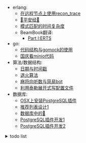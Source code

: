   - erlang:
      - [在远程节点上使用recon_trace](https://github.com/mmooyyii/mmooyyii/blob/master/docs/erlang/recon_trace.md)
      - [🙏平安经🙏](https://github.com/mmooyyii/mmooyyii/blob/master/docs/erlang/平安经.md)
      - [模式匹配的时间复杂度](https://github.com/mmooyyii/mmooyyii/blob/master/docs/erlang/match_spec.md)
      - BeamBook翻译:
          - [Part I:ERTS](https://github.com/mmooyyii/mmooyyii/blob/master/docs/erlang/beambook/ERTS_1.md)
  - go:
      - [代码结构与gomock的使用](https://github.com/mmooyyii/mmooyyii/blob/master/docs/go/gomock.md)
      - [国庆看minio代码](https://github.com/mmooyyii/mmooyyii/blob/master/docs/go/minio.md)
  - 算法/数据结构:
      - [日期与时间戳](https://github.com/mmooyyii/mmooyyii/blob/master/docs/algorithm/timestamp.md)
      - [退火算法](https://github.com/mmooyyii/mmooyyii/blob/master/docs/algorithm/sa.md)
      - [麻将向听数与简易bot](https://github.com/mmooyyii/mmooyyii/blob/master/docs/mahjong/向听数.md)
      - [利用泰勒展开式写配置文件](https://github.com/mmooyyii/mmooyyii/blob/master/docs/algorithm/taylor.md)
  - 数据库:
      - [OSX上安装PostgreSQL插件](https://github.com/mmooyyii/mmooyyii/blob/master/docs/database/postgresql_plugin.md)
      - [推荐列表设计1](https://github.com/mmooyyii/mmooyyii/blob/master/docs/database/tiplist1.md)
      - [数据库中的🌲](https://github.com/mmooyyii/mmooyyii/blob/master/docs/database/tree.md)
      - [PostgreSQL插件开发1](https://github.com/mmooyyii/mmooyyii/blob/master/docs/database/pg_plugin_1.md)
      - [PostgreSQL插件开发2](https://github.com/mmooyyii/mmooyyii/blob/master/docs/database/pg_plugin_2.md)

      
<details>
<summary>todo list</summary>

- [制作一个cheat engine]()
- [switch游戏加速器]()
- [PostgreSQL插件开发1.1](https://github.com/mmooyyii/mmooyyii/blob/master/docs/database/pg_plugin_1.1.md)
- [crit bit tree-未完成](https://github.com/mmooyyii/mmooyyii/blob/master/docs/data_structure/crit_bit_tree.md)
- [推荐列表设计2-未完成](https://github.com/mmooyyii/mmooyyii/blob/master/docs/database/tiplist2.md)
- [PostgreSQL插件开发0-未完成](https://github.com/mmooyyii/mmooyyii/blob/master/docs/database/pg_plugin_0.md) 
- [PostgreSQL插件开发3-未完成](https://github.com/mmooyyii/mmooyyii/blob/master/docs/database/pg_plugin_3.md) 
- [PostgreSQL插件开发4-未完成](https://github.com/mmooyyii/mmooyyii/blob/master/docs/database/pg_plugin_4.md) 
- [PostgreSQL插件开发5-未完成](https://github.com/mmooyyii/mmooyyii/blob/master/docs/database/pg_plugin_5.md) 
- [PostgreSQL插件开发6-未完成](https://github.com/mmooyyii/mmooyyii/blob/master/docs/database/pg_plugin_6.md)
</details>

